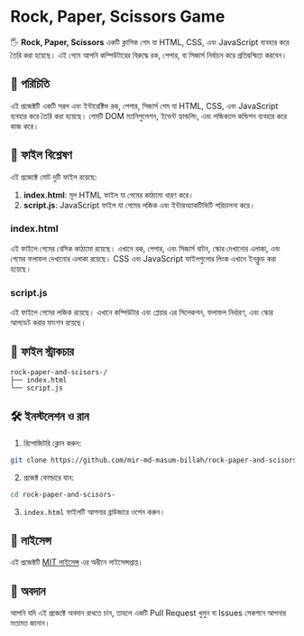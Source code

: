 # Rock, Paper, Scissors Game

🖐️ **Rock, Paper, Scissors** একটি ক্লাসিক গেম যা HTML, CSS, এবং JavaScript ব্যবহার করে তৈরি করা হয়েছে। এই গেমে আপনি কম্পিউটারের বিরুদ্ধে রক, পেপার, বা সিজার্স নির্বাচন করে প্রতিদ্বন্দ্বিতা করবেন।

## 📌 পরিচিতি

এই প্রজেক্টটি একটি সরল এবং ইন্টারেক্টিভ রক, পেপার, সিজার্স গেম যা HTML, CSS, এবং JavaScript ব্যবহার করে তৈরি করা হয়েছে। গেমটি DOM ম্যানিপুলেশন, ইভেন্ট হ্যান্ডলিং, এবং লজিক্যাল কন্ডিশন ব্যবহার করে কাজ করে।

## 🧩 ফাইল বিশ্লেষণ

এই প্রজেক্টে মোট দুটি ফাইল রয়েছে:

1. **index.html**: মূল HTML ফাইল যা গেমের কাঠামো ধারণ করে।
2. **script.js**: JavaScript ফাইল যা গেমের লজিক এবং ইন্টারঅ্যাকটিভিটি পরিচালনা করে।

### index.html

এই ফাইলে গেমের বেসিক কাঠামো রয়েছে। এখানে রক, পেপার, এবং সিজার্স বাটন, স্কোর দেখানোর এলাকা, এবং গেমের ফলাফল দেখানোর এলাকা রয়েছে। CSS এবং JavaScript ফাইলগুলোর লিংক এখানে ইনক্লুড করা হয়েছে।

### script.js

এই ফাইলে গেমের লজিক রয়েছে। এখানে কম্পিউটার এবং প্লেয়ার এর সিলেকশন, ফলাফল নির্ধারণ, এবং স্কোর আপডেট করার ফাংশন রয়েছে।

## 📂 ফাইল স্ট্রাকচার

```
rock-paper-and-scisors-/
├── index.html
└── script.js
```

## 🛠️ ইনস্টলেশন ও রান

1. রিপোজিটরি ক্লোন করুন:

```bash
git clone https://github.com/mir-md-masum-billah/rock-paper-and-scisors-.git
```

2. প্রজেক্ট ফোল্ডারে যান:

```bash
cd rock-paper-and-scisors-
```

3. `index.html` ফাইলটি আপনার ব্রাউজারে ওপেন করুন।

## 📄 লাইসেন্স

এই প্রজেক্টটি [MIT লাইসেন্স](https://opensource.org/licenses/MIT) এর অধীনে লাইসেন্সপ্রাপ্ত।

## 📢 অবদান

আপনি যদি এই প্রজেক্টে অবদান রাখতে চান, তাহলে একটি Pull Request খুলুন বা Issues সেকশনে আপনার মতামত জানান।
